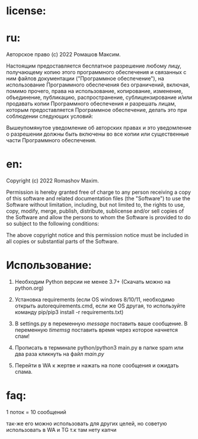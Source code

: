 # license:

# ru:

Авторское право (c) 2022 Ромашов Максим.

Настоящим предоставляется бесплатное разрешение любому лицу, получающему копию
этого программного обеспечения и связанных с ним файлов документации ("Программное обеспечение"),
на использование Программного обеспечения без ограничений, включая, помимо прочего, права
на использование, копирование, изменение, объединение, публикацию, распространение, сублицензирование и/или продавать
копии Программного обеспечения и разрешать лицам, которым предоставляется Программное
обеспечение, делать это при соблюдении следующих условий:

Вышеупомянутое уведомление об авторских правах и это уведомление о разрешении должны быть включены во все
копии или существенные части Программного обеспечения.

# en:

Copyright (c) 2022 Romashov Maxim.

Permission is hereby granted free of charge to any person receiving a copy
of this software and related documentation files (the "Software")
to use the Software without limitation, including, but not limited to, the rights
to use, copy, modify, merge, publish, distribute, sublicense and/or sell
copies of the Software and allow the persons to whom
the Software is provided to do so subject to the following conditions:

The above copyright notice and this permission notice must be included in all
copies or substantial parts of the Software.

# Использование:


1. Необходим Python версии не менее 3.7+ (Скачать можно на python.org)

2. Установка requirements (если OS windows 8/10/11, необходимо открыть autorequirements.cmd, если же OS другая, то используйте команду pip/pip3 install -r requirements.txt)

3. В settings.py в переменную *message* поставить ваше сообщение. В переменную *timemsg* поставить время через которое начнется спам!

4. Прописать в терминале python/python3 main.py в папке spam или два раза кликнуть на файл *main.py*

5. Перейти в WA к жертве и нажать на поле сообщения и ожидать спама.


# faq:

1 поток = 10 сообщений

так-же его можно использовать для других целей, но советую использовать в WA и TG т.к там нету капчи